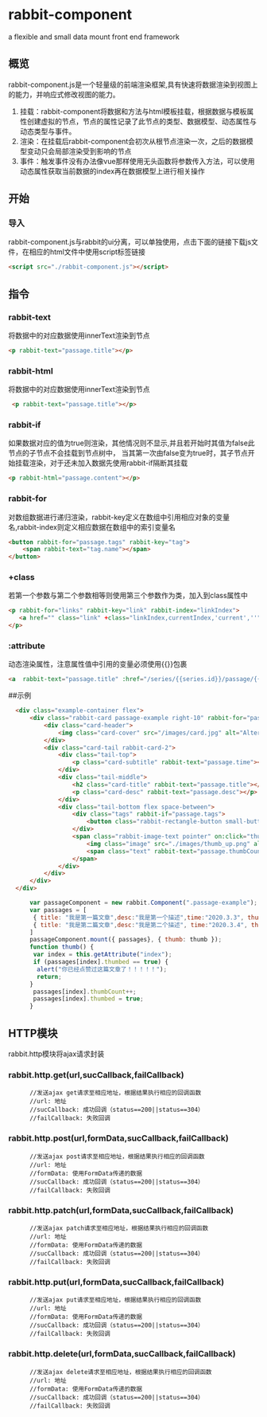 # rabbit-component
a flexible and small data mount front end framework

## 概览
rabbit-component.js是一个轻量级的前端渲染框架,具有快速将数据渲染到视图上的能力，并响应式修改视图的能力。
1. 挂载：rabbit-component将数据和方法与html模板挂载，根据数据与模板属性创建虚拟的节点，节点的属性记录了此节点的类型、数据模型、动态属性与动态类型与事件。
2. 渲染：在挂载后rabbit-component会初次从根节点渲染一次，之后的数据模型变动只会局部渲染受到影响的节点
3. 事件：触发事件没有办法像vue那样使用无头函数将参数传入方法，可以使用动态属性获取当前数据的index再在数据模型上进行相关操作

## 开始
### 导入
rabbit-component.js与rabbit的ui分离，可以单独使用，点击下面的链接下载js文件，在相应的html文件中使用script标签链接
``` html
<script src="./rabbit-component.js"></script>
```

## 指令
### rabbit-text
将数据中的对应数据使用innerText渲染到节点 
``` html
<p rabbit-text="passage.title"></p>
```
### rabbit-html
将数据中的对应数据使用innerText渲染到节点 
``` html
 <p rabbit-text="passage.title"></p>
```
### rabbit-if
如果数据对应的值为true则渲染，其他情况则不显示,并且若开始时其值为false此节点的子节点不会挂载到节点树中， 当其第一次由false变为true时，其子节点开始挂载渲染，对于还未加入数据先使用rabbit-if隔断其挂载 
``` html
<p rabbit-html="passage.content"></p>
```
### rabbit-for
对数组数据进行递归渲染，rabbit-key定义在数组中引用相应对象的变量名,rabbit-index则定义相应数据在数组中的索引变量名 
``` html
<button rabbit-for="passage.tags" rabbit-key="tag">
    <span rabbit-text="tag.name"></span>
</button>
```
### +class
若第一个参数与第二个参数相等则使用第三个参数作为类，加入到class属性中 
``` html
<p rabbit-for="links" rabbit-key="link" rabbit-index="linkIndex">
   <a href="" class="link" +class="linkIndex,currentIndex,'current',''">content</a>
</p>
```
### :attribute
动态渲染属性，注意属性值中引用的变量必须使用{{}}包裹 
``` html
<a  rabbit-text="passage.title" :href="/series/{{series.id}}/passage/{{passage.id}}"></a>
```

##示例
``` html
  <div class="example-container flex">
      <div class="rabbit-card passage-example right-10" rabbit-for="passages" rabbit-key="passage" rabbit-index="index">
          <div class="card-header">
              <img class="card-cover" src="/images/card.jpg" alt="Alternate Text" />
          </div>
          <div class="card-tail rabbit-card-2">
              <div class="tail-top">
                  <p class="card-subtitle" rabbit-text="passage.time"></p>
              </div>
              <div class="tail-middle">
                  <h2 class="card-title" rabbit-text="passage.title"></h2>
                  <p class="card-desc" rabbit-text="passage.desc"></p>
              </div>
              <div class="tail-bottom flex space-between">
                  <div class="tags" rabbit-if="passage.tags">
                      <button class="rabbit-rectangle-button small-button" rabbit-for="passage.tags" rabbit-key="tag"><span rabbit-text="tag.name"></span></button>
                  </div>
                  <span class="rabbit-image-text pointer" on:click="thumb" :index="{{index}}">
                      <img class="image" src="./images/thumb_up.png" alt="Alternate Text" />
                      <span class="text" rabbit-text="passage.thumbCount"></span>
                  </span>
              </div>
          </div>
      </div>
  </div>
```

``` js
      var passageComponent = new rabbit.Component(".passage-example");
      var passages = [
       { title: "我是第一篇文章",desc:"我是第一个描述",time:"2020.3.3", thumbCount: 0,thumbed:false },
       { title: "我是第二篇文章",desc:"我是第二个描述", time:"2020.3.4", thumbCount: 0, thumbed: false, tags: [{ name: "随笔" },{name:"前端"}]}
      ]
      passageComponent.mount({ passages}, { thumb: thumb });
      function thumb() {
       var index = this.getAttribute("index");
       if (passages[index].thumbed == true) {
        alert("你已经点赞过这篇文章了！！！！！");
        return;
      }
       passages[index].thumbCount++;
       passages[index].thumbed = true;
      }
```

## HTTP模块
rabbit.http模块将ajax请求封装
### rabbit.http.get(url,sucCallback,failCallback)

```
      //发送ajax get请求至相应地址，根据结果执行相应的回调函数
      //url: 地址
      //sucCallback: 成功回调（status==200||status==304）
      //failCallback: 失败回调
```

### rabbit.http.post(url,formData,sucCallback,failCallback)

```
      //发送ajax post请求至相应地址，根据结果执行相应的回调函数
      //url: 地址
      //formData: 使用FormData传递的数据
      //sucCallback: 成功回调（status==200||status==304）
      //failCallback: 失败回调
```

### rabbit.http.patch(url,formData,sucCallback,failCallback)

```
      //发送ajax patch请求至相应地址，根据结果执行相应的回调函数
      //url: 地址
      //formData: 使用FormData传递的数据
      //sucCallback: 成功回调（status==200||status==304）
      //failCallback: 失败回调
```

### rabbit.http.put(url,formData,sucCallback,failCallback)

```
      //发送ajax put请求至相应地址，根据结果执行相应的回调函数
      //url: 地址
      //formData: 使用FormData传递的数据
      //sucCallback: 成功回调（status==200||status==304）
      //failCallback: 失败回调
```

### rabbit.http.delete(url,formData,sucCallback,failCallback)

```
      //发送ajax delete请求至相应地址，根据结果执行相应的回调函数
      //url: 地址
      //formData: 使用FormData传递的数据
      //sucCallback: 成功回调（status==200||status==304）
      //failCallback: 失败回调
```


